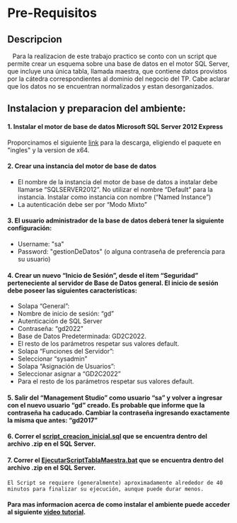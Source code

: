# **Pre-Requisitos**
## **Descripcion**
&nbsp;&nbsp;&nbsp;Para la realizacion de este trabajo practico se conto con un script que permite crear un esquema sobre una base de datos en el motor SQL Server, que incluye una única tabla, llamada maestra, que contiene datos provistos por la cátedra correspondientes al dominio del negocio del TP. Cabe aclarar que los datos no se encuentran normalizados y estan desorganizados.

## **Instalacion y preparacion del ambiente:**
#### 1. Instalar el motor de base de datos Microsoft SQL Server 2012 Express
  Proporcinamos el siguiente [link](https://www.microsoft.com/es-es/download/details.aspx?id=56042) para la descarga, eligiendo el paquete en "ingles" y la version de x64.

#### 2. Crear una instancia del motor de base de datos

- El nombre de la instancia del motor de base de datos a instalar debe llamarse “SQLSERVER2012”. 
  No utilizar el nombre “Default” para la instancia. Instalar como instancia con nombre (“Named Instance”)
- La autenticación debe ser por “Modo Mixto”
       
#### 3. El usuario administrador de la base de datos deberá tener la siguiente configuración:

- Username: "sa"
- Password: "gestionDeDatos" (o alguna contraseña de preferencia para su usuario)
    
#### 4. Crear un nuevo “Inicio de Sesión”, desde el item “Seguridad” perteneciente al servidor de Base de Datos general. El inicio de sesión debe poseer las siguientes características:
- Solapa “General”:
- Nombre de inicio de sesión: “gd”
- Autenticación de SQL Server
- Contraseña: “gd2022”
- Base de Datos Predeterminada: GD2C2022.
- El resto de los parámetros respetar sus valores default.
- Solapa “Funciones del Servidor”:
- Seleccionar “sysadmin”
- Solapa “Asignación de Usuarios”:
- Seleccionar asignar a “GD2C2022”
- Para el resto de los parámetros respetar sus valores default.   
    
#### 5. Salir del “Management Studio” como usuario “sa” y volver a ingresar con el nuevo usuario “gd” creado. Es probable que informe que la contraseña ha caducado. Cambiar la contraseña ingresando exactamente la misma que antes: “gd2017”

#### 6. Correr el [script_creacion_inicial.sql](http:github.com/../TP%20de%20GDD%20-%20V1.2.zip) que se encuentra dentro del archivo .zip en el SQL Server. 

#### 7. Correr el [EjecutarScriptTablaMaestra.bat](http:github.com/../TP%20de%20GDD%20-%20V1.2.zip) que se encuentra dentro del archivo .zip en el SQL Server. 

    El Script se requiere (generalmente) aproximadamente alrededor de 40 minutos para finalizar su ejecución, aunque puede durar menos.

#### Para mas informacion acerca de como instalar el ambiente puede acceder al siguiente [video tutorial](https://youtu.be/HD5NryLhM14).
